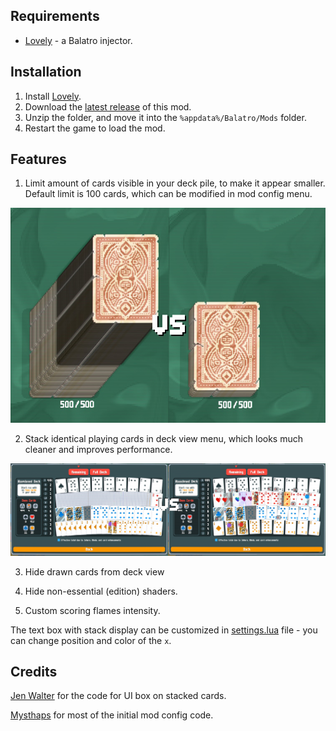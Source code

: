 ## Requirements
- [Lovely](https://github.com/ethangreen-dev/lovely-injector) - a Balatro injector.

## Installation
1. Install [Lovely](https://github.com/ethangreen-dev/lovely-injector?tab=readme-ov-file#manual-installation).
2. Download the [latest release](https://github.com/stupxd/fixed-deck-size/releases/) of this mod.
3. Unzip the folder, and move it into the `%appdata%/Balatro/Mods` folder.
4. Restart the game to load the mod.

## Features
1. Limit amount of cards visible in your deck pile, to make it appear smaller. Default limit is 100 cards, which can be modified in mod config menu.

![cards-pile-difference](git-assets/deck-pile.jpg)


2. Stack identical playing cards in deck view menu, which looks much cleaner and improves performance.

![stackable-cards-difference](git-assets/stackable-cards.jpg)

3. Hide drawn cards from deck view

4. Hide non-essential (edition) shaders.

5. Custom scoring flames intensity.

The text box with stack display can be customized in [settings.lua](settings.lua) file - you can change position and color of the `x`.

## Credits

[Jen Walter](https://github.com/jenwalter666/) for the code for UI box on stacked cards.

[Mysthaps](https://github.com/Mysthaps/) for most of the initial mod config code.

